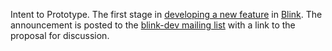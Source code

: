 Intent to Prototype. The first stage in
[developing a new feature](/blog/progress-in-the-privacy-sandbox-2021-12/#chromium-development-process)
in [Blink](#blink). The announcement is posted to the [blink-dev mailing
list](https://groups.google.com/a/chromium.org/g/blink-dev) with a link to the
proposal for discussion.
